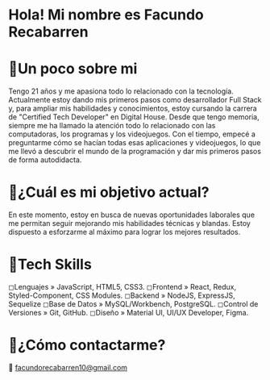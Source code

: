 # Hola! Mi nombre es Facundo Recabarren
# 📌Un poco sobre mi
Tengo 21 años y me apasiona todo lo relacionado con la tecnología. Actualmente estoy dando mis primeros pasos como desarrollador Full Stack y, para ampliar mis habilidades y conocimientos, estoy cursando la carrera de "Certified Tech Developer" en Digital House.
Desde que tengo memoria, siempre me ha llamado la atención todo lo relacionado con las computadoras, los programas y los videojuegos. Con el tiempo, empecé a preguntarme cómo se hacían todas esas aplicaciones y videojuegos, lo que me llevó a descubrir el mundo de la programación y dar mis primeros pasos de forma autodidacta.
# 📌¿Cuál es mi objetivo actual?
En este momento, estoy en busca de nuevas oportunidades laborales que me permitan seguir mejorando mis habilidades técnicas y blandas. Estoy dispuesto a esforzarme al máximo para lograr los mejores resultados.
# 📌Tech Skills
◻Lenguajes » JavaScript, HTML5, CSS3.
◻Frontend » React, Redux, Styled-Component, CSS Modules.
◻Backend » NodeJS, ExpressJS, Sequelize
◻Base de Datos » MySQL/Workbench, PostgreSQL.
◻Control de Versiones » Git, GitHub.
◻Diseño » Material UI, UI/UX Developer, Figma.
# 📌¿Cómo contactarme?
📩 facundorecabarren10@gmail.com
